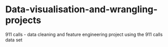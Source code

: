 # Data-visualisation-and-wrangling-projects
911 calls - data cleaning and feature engineering project using the 911 calls data set
